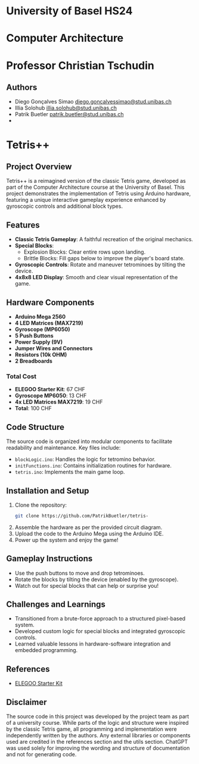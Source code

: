 # University of Basel HS24 
# Computer Architecture
# Professor Christian Tschudin
## Authors
- Diego Gonçalves Simao diego.goncalvessimao@stud.unibas.ch
- Illia Solohub illia.solohub@stud.unibas.ch
- Patrik Buetler patrik.buetler@stud.unibas.ch
- 
# Tetris++

## Project Overview
Tetris++ is a reimagined version of the classic Tetris game, developed as part of the Computer Architecture course at the University of Basel. This project demonstrates the implementation of Tetris using Arduino hardware, featuring a unique interactive gameplay experience enhanced by gyroscopic controls and additional block types.

## Features
- **Classic Tetris Gameplay**: A faithful recreation of the original mechanics.
- **Special Blocks**:
  - Explosion Blocks: Clear entire rows upon landing.
  - Brittle Blocks: Fill gaps below to improve the player's board state.
- **Gyroscopic Controls**: Rotate and maneuver tetrominoes by tilting the device.
- **4x8x8 LED Display**: Smooth and clear visual representation of the game.

## Hardware Components
- **Arduino Mega 2560**
- **4 LED Matrices (MAX7219)**
- **Gyroscope (MP6050)**
- **5 Push Buttons**
- **Power Supply (9V)**
- **Jumper Wires and Connectors**
- **Resistors (10k OHM)**
- **2 Breadboards**

### Total Cost
- **ELEGOO Starter Kit**: 67 CHF
- **Gyroscope MP6050**: 13 CHF
- **4x LED Matrices MAX7219**: 19 CHF
- **Total**: 100 CHF

## Code Structure
The source code is organized into modular components to facilitate readability and maintenance. Key files include:
- `blockLogic.ino`: Handles the logic for tetromino behavior.
- `initFunctions.ino`: Contains initialization routines for hardware.
- `tetris.ino`: Implements the main game loop.

## Installation and Setup
1. Clone the repository:
   ```bash
   git clone https://github.com/PatrikBuetler/tetris-
   ```
2. Assemble the hardware as per the provided circuit diagram.
3. Upload the code to the Arduino Mega using the Arduino IDE.
4. Power up the system and enjoy the game!

## Gameplay Instructions
- Use the push buttons to move and drop tetrominoes.
- Rotate the blocks by tilting the device (enabled by the gyroscope).
- Watch out for special blocks that can help or surprise you!

## Challenges and Learnings
- Transitioned from a brute-force approach to a structured pixel-based system.
- Developed custom logic for special blocks and integrated gyroscopic controls.
- Learned valuable lessons in hardware-software integration and embedded programming.

## References
- [ELEGOO Starter Kit](https://www.elegoo.com/blogs/arduino-projects/elegoo-mega-2560-the-most-complete-starter-kit-tutorial?srsltid=AfmBOopupDCUx4k3GlIwDG9ThsCZb3olse-rFXBHS9r1umHbmG4WhPqe)

## Disclaimer
The source code in this project was developed by the project team as part of a university course. While parts of the logic and structure were inspired by the classic Tetris game, all programming and implementation were independently written by the authors. Any external libraries or components used are credited in the references section and the utils section. ChatGPT was used solely for improving the wording and structure of documentation and not for generating code.


